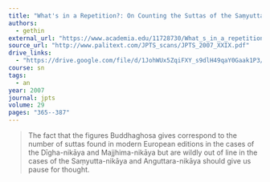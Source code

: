```yaml
---
title: "What's in a Repetition?: On Counting the Suttas of the Saṃyutta-Nikāya"
authors:
  - gethin
external_url: "https://www.academia.edu/11728730/What_s_in_a_repetition_On_Counting_the_suttas_of_the_Sa%E1%B9%83yutta_nik%C4%81ya?"
source_url: "http://www.palitext.com/JPTS_scans/JPTS_2007_XXIX.pdf"
drive_links: 
  - "https://drive.google.com/file/d/1JohWUx5ZqiFXY_s9dlH49qaY0Gaak1P3/view?usp=drivesdk"
course: sn
tags:
  - an
year: 2007
journal: jpts
volume: 29
pages: "365--387"
---
```


> The fact that the figures Buddhaghosa gives correspond to the number of suttas found in modern European editions in the cases of the Dīgha-nikāya and Majjhima-nikāya but are wildly out of line in the cases of the Saṃyutta-nikāya and Anguttara-nikāya should give us pause for thought.

